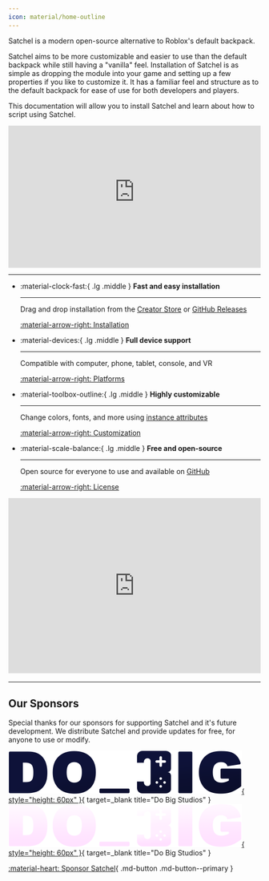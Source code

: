 ```yaml
---
icon: material/home-outline
---
```


Satchel is a modern open-source alternative to Roblox's default backpack.

Satchel aims to be more customizable and easier to use than the default backpack while still having a "vanilla" feel. Installation of Satchel is as simple as dropping the module into your game and setting up a few properties if you like to customize it. It has a familiar feel and structure as to the default backpack for ease of use for both developers and players.

This documentation will allow you to install Satchel and learn about how to script using Satchel.

<!-- <video
  controls
  muted
  preload="metadata"
  src="https://github.com/RyanLua/Satchel/assets/80087248/2cd3f164-6bf3-4c3b-a682-67a386f576d5"
  poster="https://github.com/RyanLua/Satchel/assets/80087248/e4c58793-05cc-4102-9d5e-a8b961915669"
  type="video/mp4">
  Sorry, your browser doesn't support embedded videos, but don't worry, you can
  <a href="https://github.com/RyanLua/Satchel/assets/80087248/2cd3f164-6bf3-4c3b-a682-67a386f576d5">download it</a>
  and watch it with your favorite video player!
</video> -->

<div style="position:relative;padding-top:56.25%;">
  <iframe width=100% height=100% src="https://www.youtube-nocookie.com/embed/o3Bgp2a4BJg?si=QtYwkpNJf7kw2gBJ" title="YouTube video player" frameborder="0" allow="accelerometer; autoplay; clipboard-write; encrypted-media; gyroscope; picture-in-picture; web-share" referrerpolicy="strict-origin-when-cross-origin" allowfullscreen style="position:absolute;top:0;"></iframe>
</div>

---

<div class="grid cards" markdown>

- :material-clock-fast:{ .lg .middle } __Fast and easy installation__

    ---

    Drag and drop installation from the [Creator Store] or [GitHub Releases]

    [:material-arrow-right: Installation](installation.md)

  [Creator Store]: https://create.roblox.com/store/asset/13947506401
  [GitHub Releases]: https://github.com/RyanLua/Satchel/releases

- :material-devices:{ .lg .middle } __Full device support__

    ---

    Compatible with computer, phone, tablet, console, and VR

    [:material-arrow-right: Platforms](platforms.md)

- :material-toolbox-outline:{ .lg .middle } __Highly customizable__

    ---

    Change colors, fonts, and more using [instance attributes]

    [:material-arrow-right: Customization](usage.md#customization)

  [instance attributes]: https://create.roblox.com/docs/studio/instance-attributes

- :material-scale-balance:{ .lg .middle } __Free and open-source__

    ---

    Open source for everyone to use and available on [GitHub]

    [:material-arrow-right: License](https://github.com/RyanLua/Satchel#MPL-2.0-1-ov-file)

  [GitHub]: https://github.com/RyanLua/Satchel

</div>

<iframe src="https://discord.com/widget?id=1162303282002272359" width=100% height="350" allowtransparency="true" frameborder="0" sandbox="allow-popups allow-popups-to-escape-sandbox allow-same-origin allow-scripts"></iframe>

---

## Our Sponsors

Special thanks for our sponsors for supporting Satchel and it's future development. We distribute Satchel and provide updates for free, for anyone to use or modify.

<div class="mdx-premium" markdown>

[![Do Big Studios](assets/sponsors/do-big-light.png#only-light){ style="height: 60px" }](https://www.dobigstudios.com/){ target=_blank title="Do Big Studios" }
[![Do Big Studios](assets/sponsors/do-big-dark.png#only-dark){ style="height: 60px" }](https://www.dobigstudios.com/){ target=_blank title="Do Big Studios" }

</div>

[:material-heart: Sponsor Satchel][sponsor]{ .md-button .md-button--primary }

  [sponsor]: https://github.com/sponsors/RyanLua "Become a sponsor"
